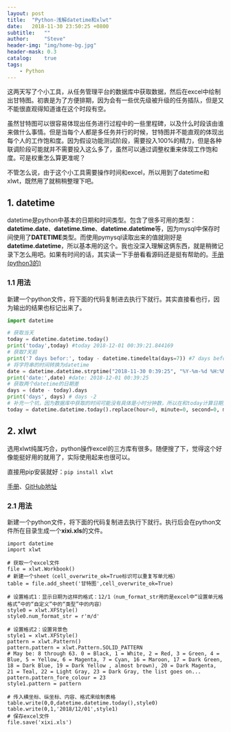 ```yaml
---
layout: post
title:  "Python-浅解datetime和xlwt"
date:   2018-11-30 23:50:25 +0800
subtitle:   ""
author:     "Steve"
header-img: "img/home-bg.jpg"
header-mask: 0.3
catalog:    true
tags:
    - Python
---
```


这两天写了个小工具，从任务管理平台的数据库中获取数据，然后在excel中绘制出甘特图。初衷是为了方便排期，因为会有一些优先级被升级的任务插队，但是又不能很直观得知道谁在这个时段有空。

虽然甘特图可以很容易体现出任务进行过程中的一些里程碑，以及什么时段该由谁来做什么事情。但是当每个人都是多任务并行的时候，甘特图并不能直观的体现出每个人的工作饱和度。因为假设功能测试阶段，需要投入100%的精力，但是各种联调阶段可能就并不需要投入这么多了，虽然可以通过调整权重来体现工作饱和度。可是权重怎么算更准呢？

不管怎么说，由于这个小工具需要操作时间和excel，所以用到了datetime和xlwt，既然用了就稍稍整理下吧。

## 1. datetime

datetime是python中基本的日期和时间类型。包含了很多可用的类型：**datetime.date**、**datetime.time**、**datetime.datetime**等，因为mysql中保存时间使用了**DATETIME**类型。而使用pymysql读取出来的值就刚好是**datetime.datetime**，所以基本用的这个。我也没深入理解这俩东西，就是稍微记录下怎么用吧。如果有时间的话，其实读一下手册看看源码还是挺有帮助的。[手册(python3的)](https://docs.python.org/3/library/datetime.html)

### 1.1 用法

新建一个python文件，将下面的代码复制进去执行下就行。其实直接看也行，因为输出的结果也标记出来了。

```python
import datetime

# 获取当天
today = datetime.datetime.today()
print('today',today) #today 2018-12-01 00:39:21.844169
# 获取7天前
print('7 days befor:', today - datetime.timedelta(days=7)) #7 days befor: 2018-11-24 00:39:21.844169
# 将字符串的时间转换为datetime
date = datetime.datetime.strptime("2018-11-30 0:39:25", "%Y-%m-%d %H:%M:%S")
print('date:',date) #date: 2018-12-01 00:39:25
# 获取两个datetime的日期差
days = (date - today).days
print('days', days) # days -2
# 补充一个坑，因为数据库中获取的时间可能没有具体是小时分钟数，所以在和today计算日期差的时候可能会不准，可以通过如下方法将today中的小时分钟抹去。
today = datetime.datetime.today().replace(hour=0, minute=0, second=0, microsecond=0)
```

## 2. xlwt

选用xlwt纯属巧合，python操作excel的三方库有很多。随便搜了下，觉得这个好像能挺好用的就用了，实际使用起来也很可以。

直接用pip安装就好：`pip install xlwt`

[手册](https://xlwt.readthedocs.io/en/latest/)、[GitHub地址](https://github.com/python-excel/xlwt)

### 2.1 用法

新建一个python文件，将下面的代码复制进去执行下就行。执行后会在python文件所在目录生成一个**xixi.xls**的文件。

```
import datetime
import xlwt

# 获取一个excel文件
file = xlwt.Workbook()
# 新建一个sheet（cell_overwrite_ok=True标识可以重复写单元格）
table = file.add_sheet('甘特图',cell_overwrite_ok=True)

# 设置格式1：显示日期为这样的格式：12/1（num_format_str用的是excel中“设置单元格格式”中的“自定义”中的“类型”中的内容）
style0 = xlwt.XFStyle()
style0.num_format_str = r'm/d'

# 设置格式2：设置背景色
style1 = xlwt.XFStyle()
pattern = xlwt.Pattern()
pattern.pattern = xlwt.Pattern.SOLID_PATTERN
# May be: 8 through 63. 0 = Black, 1 = White, 2 = Red, 3 = Green, 4 = Blue, 5 = Yellow, 6 = Magenta, 7 = Cyan, 16 = Maroon, 17 = Dark Green, 18 = Dark Blue, 19 = Dark Yellow , almost brown), 20 = Dark Magenta, 21 = Teal, 22 = Light Gray, 23 = Dark Gray, the list goes on...
pattern.pattern_fore_colour = 23
style1.pattern = pattern

# 传入横坐标、纵坐标、内容、格式来绘制表格
table.write(0,0,datetime.datetime.today(),style0)
table.write(0,1,'2018/12/01',style1)
# 保存excel文件
file.save('xixi.xls')
```